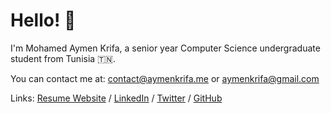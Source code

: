 
# Hello! 👋

I'm Mohamed Aymen Krifa, a senior year Computer Science undergraduate student from Tunisia 🇹🇳.

You can contact me at: contact@aymenkrifa.me or aymenkrifa@gmail.com

Links: <a href="https://www.aymenkrifa.me/">Resume Website</a> / <a href="https://www.linkedin.com/in/aymenkrifa">LinkedIn</a> / <a href="https://www.twitter.com/krifaymen">Twitter</a> / <a href="https://www.github.com/aymenkrifa">GitHub</a>
